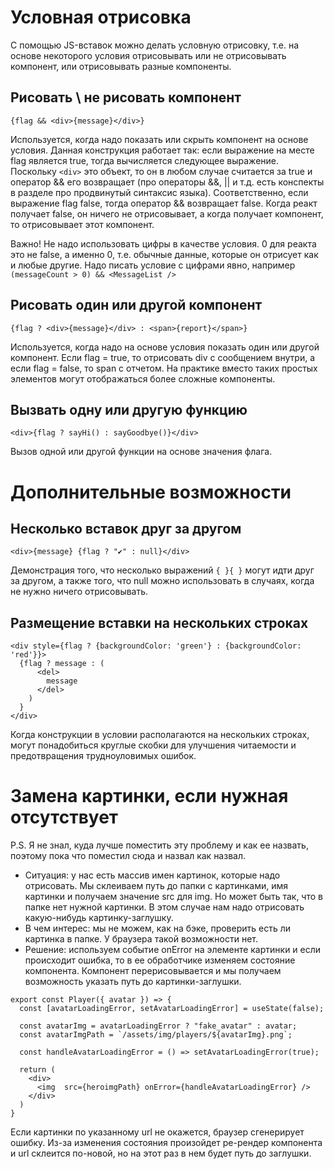 # Условная отрисовка

С помощью JS-вставок можно делать условную отрисовку, т.е. на основе некоторого условия отрисовывать или не отрисовывать компонент, или отрисовывать разные компоненты.

## Рисовать \ не рисовать компонент

```react
{flag && <div>{message}</div>}
```

Используется, когда надо показать или скрыть компонент на основе условия. Данная конструкция работает так: если выражение на месте flag является true, тогда вычисляется следующее выражение. Поскольку `<div>` это объект, то он в любом случае считается за true и оператор && его возвращает (про операторы &&, || и т.д. есть конспекты в разделе про продвинутый синтаксис языка). Соответственно, если выражение flag false, тогда оператор && возвращает false. Когда реакт получает false, он ничего не отрисовывает, а когда получает компонент, то отрисовывает этот компонент.

Важно! Не надо использовать цифры в качестве условия. 0 для реакта это не false, а именно 0, т.е. обычные данные, которые он отрисует как и любые другие. Надо писать условие с цифрами явно, например `(messageCount > 0) && <MessageList />`

## Рисовать один или другой компонент

```react
{flag ? <div>{message}</div> : <span>{report}</span>}
```

Используется, когда надо на основе условия показать один или другой компонент. Если flag = true, то отрисовать div с сообщением внутри, а если flag = false, то span с отчетом. На практике вместо таких простых элементов могут отображаться более сложные компоненты.

## Вызвать одну или другую функцию

```react
<div>{flag ? sayHi() : sayGoodbye()}</div>
```

Вызов одной или другой функции на основе значения флага.

# Дополнительные возможности

## Несколько вставок друг за другом

```react
<div>{message} {flag ? "✔" : null}</div>
```

Демонстрация того, что несколько выражений `{ }{ }` могут идти друг за другом, а также того, что null можно использовать в случаях, когда не нужно ничего отрисовывать.

## Размещение вставки на нескольких строках

```react
<div style={flag ? {backgroundColor: 'green'} : {backgroundColor: 'red'}}>
  {flag ? message : (
      <del>
        message
      </del>
    ) 
  }
</div>
```

Когда конструкции в условии располагаются на нескольких строках, могут понадобиться круглые скобки для улучшения читаемости и предотвращения трудноуловимых ошибок.

# Замена картинки, если нужная отсутствует

P.S. Я не знал, куда лучше поместить эту проблему и как ее назвать, поэтому пока что поместил сюда и назвал как назвал.

* Ситуация: у нас есть массив имен картинок, которые надо отрисовать. Мы склеиваем путь до папки с картинками, имя картинки и получаем значение src для img. Но может быть так, что в папке нет нужной картинки. В этом случае нам надо отрисовать какую-нибудь картинку-заглушку.
* В чем интерес: мы не можем, как на бэке, проверить есть ли картинка в папке. У браузера такой возможности нет.
* Решение: используем событие onError на элементе картинки и если происходит ошибка, то в ее обработчике изменяем состояние компонента. Компонент перерисовывается и мы получаем возможность указать путь до картинки-заглушки.

```react
export const Player({ avatar }) => {
  const [avatarLoadingError, setAvatarLoadingError] = useState(false);

  const avatarImg = avatarLoadingError ? "fake_avatar" : avatar;
  const avatarImgPath = `/assets/img/players/${avatarImg}.png`;

  const handleAvatarLoadingError = () => setAvatarLoadingError(true);

  return (
    <div>
      <img  src={heroimgPath} onError={handleAvatarLoadingError} />
    </div>
  )
}
```

Если картинки по указанному url не окажется, браузер сгенерирует ошибку. Из-за изменения состояния произойдет ре-рендер компонента и url склеится по-новой, но на этот раз в нем будет путь до заглушки.